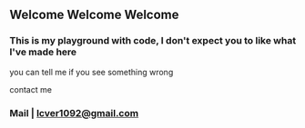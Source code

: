 ## Welcome Welcome Welcome
### This is my playground with code, I don't expect you to like what I've made here

you can tell me if you see something wrong

contact me
### Mail | lcver1092@gmail.com

<!-- ### line | @lcver1092 -->

<!--
**lcver/lcver** is a ✨ _special_ ✨ repository because its `README.md` (this file) appears on your GitHub profile.

Here are some ideas to get you started:

- 🔭 I’m currently working on ...
- 🌱 I’m currently learning ...
- 👯 I’m looking to collaborate on ...
- 🤔 I’m looking for help with ...
- 💬 Ask me about ...
- 📫 How to reach me: ...
- 😄 Pronouns: ...
- ⚡ Fun fact: ...
-->

